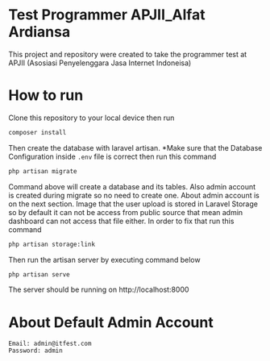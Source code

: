 # Test Programmer APJII_Alfat Ardiansa

This project and repository were created to take the programmer test at APJII (Asosiasi Penyelenggara Jasa Internet Indoneisa)

# How to run

Clone this repository to your local device then run

```sh
composer install
```

Then create the database with laravel artisan. \*Make sure that the Database Configuration inside `.env` file is correct then run this command

```sh
php artisan migrate
```

Command above will create a database and its tables. Also admin account is created during migrate so no need to create one. About admin account is on the next section.
Image that the user upload is stored in Laravel Storage so by default it can not be access from public source that mean admin dashboard can not access that file either. In order to fix that run this command

```sh
php artisan storage:link
```

Then run the artisan server by executing command below

```sh
php artisan serve
```

The server should be running on http://localhost:8000

# About Default Admin Account

```
Email: admin@itfest.com
Password: admin
```
